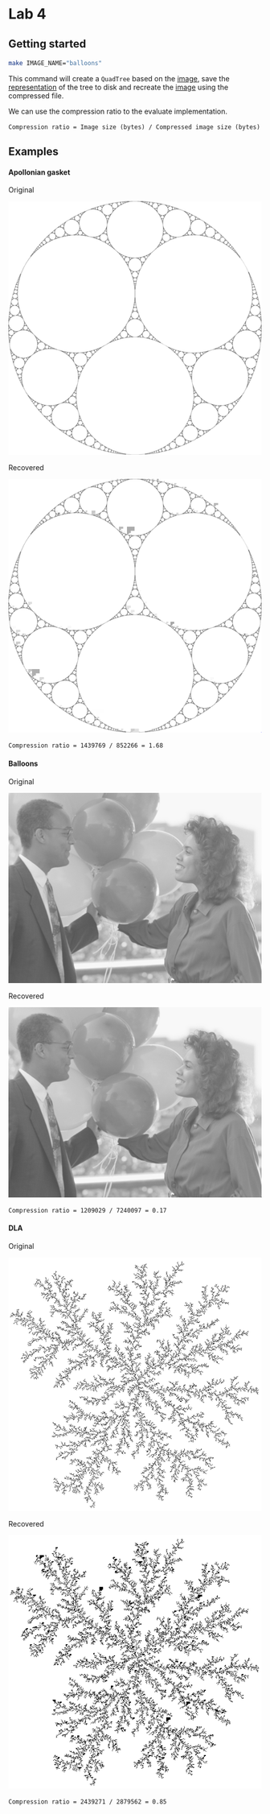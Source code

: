 # Lab 4

## Getting started

```bash
make IMAGE_NAME="balloons"
```

This command will create a `QuadTree` based on the [image](images/balloons.pgm), save the [representation](images/balloons.pgm.qd) of the tree to disk and recreate the [image](images/balloons2.pgm.qd) using the compressed file.

We can use the compression ratio to the evaluate implementation.

```
Compression ratio = Image size (bytes) / Compressed image size (bytes)
```

## Examples

#### Apollonian gasket

Original

![](images/apollonian_gasket.png)

Recovered

![](images/apollonian_gasket2.png)

```
Compression ratio = 1439769 / 852266 = 1.68
```

#### Balloons

Original

![](images/balloons.png)

Recovered

![](images/balloons2.png)

```
Compression ratio = 1209029 / 7240097 = 0.17
```

#### DLA

Original

![](images/dla.png)

Recovered

![](images/dla2.png)

```
Compression ratio = 2439271 / 2879562 = 0.85
```
